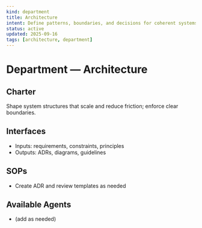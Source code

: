 ```yaml
---
kind: department
title: Architecture
intent: Define patterns, boundaries, and decisions for coherent systems
status: active
updated: 2025-09-16
tags: [architecture, department]
---
```


# Department — Architecture

## Charter
Shape system structures that scale and reduce friction; enforce clear boundaries.

## Interfaces
- Inputs: requirements, constraints, principles
- Outputs: ADRs, diagrams, guidelines

## SOPs
- Create ADR and review templates as needed

## Available Agents
- (add as needed)

